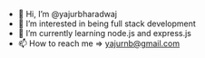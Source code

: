 - 👋 Hi, I’m @yajurbharadwaj
- 👀 I’m interested in being full stack development
- 🌱 I’m currently learning node.js and express.js
- 📫 How to reach me => yajurnb@gmail.com

<!---
yajurbharadwaj/yajurbharadwaj is a ✨ special ✨ repository because its `README.md` (this file) appears on your GitHub profile.
You can click the Preview link to take a look at your changes.
--->
